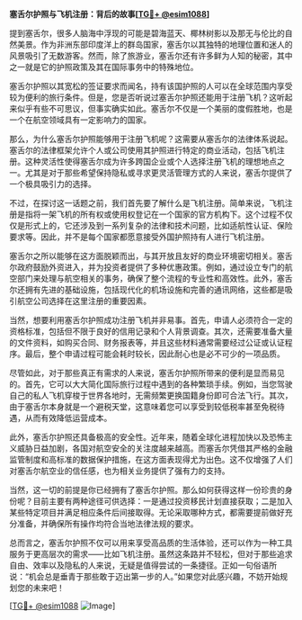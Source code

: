 **塞舌尔护照与飞机注册：背后的故事[[TG💪+ @esim1088](https://t.me/s/esim1088)]**

提到塞舌尔，很多人脑海中浮现的可能是碧海蓝天、椰林树影以及那无与伦比的自然美景。作为非洲东部印度洋上的群岛国家，塞舌尔以其独特的地理位置和迷人的风景吸引了无数游客。然而，除了旅游业，塞舌尔还有许多鲜为人知的秘密，其中之一就是它的护照政策及其在国际事务中的特殊地位。

塞舌尔护照以其宽松的签证要求而闻名，持有该国护照的人可以在全球范围内享受较为便利的旅行条件。但是，您是否听说过塞舌尔护照还能用于注册飞机？这听起来似乎有些不可思议，但事实确实如此。塞舌尔不仅是一个美丽的度假胜地，也是一个在航空领域具有一定影响力的国家。

那么，为什么塞舌尔护照能够用于注册飞机呢？这需要从塞舌尔的法律体系说起。塞舌尔的法律框架允许个人或公司使用其护照进行特定的商业活动，包括飞机注册。这种灵活性使得塞舌尔成为许多跨国企业或个人选择注册飞机的理想地点之一。尤其是对于那些希望保持隐私或寻求更灵活管理方式的人来说，塞舌尔提供了一个极具吸引力的选择。

不过，在探讨这一话题之前，我们首先要了解什么是飞机注册。简单来说，飞机注册是指将一架飞机的所有权或使用权登记在一个国家的官方机构下。这个过程不仅仅是形式上的，它还涉及到一系列复杂的法律和技术问题，比如适航性认证、保险要求等。因此，并不是每个国家都愿意接受外国护照持有人进行飞机注册。

塞舌尔之所以能够在这方面脱颖而出，与其开放且友好的商业环境密切相关。塞舌尔政府鼓励外资进入，并为投资者提供了多种优惠政策。例如，通过设立专门的航空部门来处理与航空相关的事务，确保了整个流程的专业性和高效性。此外，塞舌尔还拥有先进的基础设施，包括现代化的机场设施和完善的通讯网络，这些都是吸引航空公司选择在这里注册的重要因素。

当然，想要利用塞舌尔护照成功注册飞机并非易事。首先，申请人必须符合一定的资格标准，包括但不限于良好的信用记录和个人背景调查。其次，还需要准备大量的文件资料，如购买合同、财务报表等，并且这些材料通常需要经过公证或认证程序。最后，整个申请过程可能会耗时较长，因此耐心也是必不可少的一项品质。

尽管如此，对于那些真正有需求的人来说，塞舌尔护照所带来的便利是显而易见的。首先，它可以大大简化国际旅行过程中遇到的各种繁琐手续。例如，当您驾驶自己的私人飞机穿梭于世界各地时，无需频繁更换国籍身份即可合法飞行。其次，由于塞舌尔本身就是一个避税天堂，这意味着您可以享受到较低税率甚至免税待遇，从而有效降低运营成本。

此外，塞舌尔护照还具备极高的安全性。近年来，随着全球化进程加快以及恐怖主义威胁日益加剧，各国对航空安全的关注度越来越高。而塞舌尔凭借其严格的金融监管制度和高标准的数据保护措施，在这方面表现得尤为出色。这不仅增强了人们对塞舌尔航空业的信任感，也为相关业务提供了强有力的支持。

当然，这一切的前提是你已经拥有了塞舌尔护照。那么如何获得这样一份珍贵的身份呢？目前主要有两种途径可供选择：一是通过投资移民计划直接获取；二是加入某些特定项目并满足相应条件后间接取得。无论采取哪种方式，都需要提前做好充分准备，并确保所有操作均符合当地法律法规的要求。

总而言之，塞舌尔护照不仅可以用来享受高品质的生活体验，还可以作为一种工具服务于更高层次的需求——比如飞机注册。虽然这条路并不轻松，但对于那些追求自由、效率以及隐私的人来说，无疑是值得尝试的一条捷径。正如一句俗语所说：“机会总是垂青于那些敢于迈出第一步的人。”如果您对此感兴趣，不妨开始规划您的未来吧！

[[TG💪+ @esim1088](https://t.me/s/esim1088) ![Image](https://i.postimg.cc/4NQfJmqS/Snipaste-2025-05-13-00-14-12.png)]